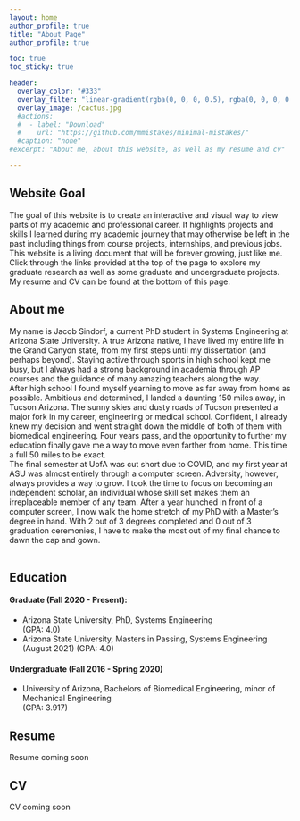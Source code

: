 ```yaml
---
layout: home
author_profile: true
title: "About Page"
author_profile: true

toc: true
toc_sticky: true

header:
  overlay_color: "#333"
  overlay_filter: "linear-gradient(rgba(0, 0, 0, 0.5), rgba(0, 0, 0, 0.5))"
  overlay_image: /cactus.jpg
  #actions:
  #  - label: "Download"
  #    url: "https://github.com/mmistakes/minimal-mistakes/"
  #caption: "none"
#excerpt: "About me, about this website, as well as my resume and cv"

---
```

## Website Goal
The goal of this website is to create an interactive and visual way to view parts of my academic and professional career. It highlights projects and skills I learned during my academic journey that may otherwise be left in the past including things from course projects, internships, and previous jobs. This website is a living document that will be forever growing, just like me. <br>
Click through the links provided at the top of the page to explore my graduate research as well as some graduate and undergraduate projects. My resume and CV can be found at the bottom of this page. 

## About me
My name is Jacob Sindorf, a current PhD student in Systems Engineering at Arizona State University. A true Arizona native, I have lived my entire life in the Grand Canyon state, from my first steps until my dissertation (and perhaps beyond). Staying active through sports in high school kept me busy, but I always had a strong background in academia through AP courses and the guidance of many amazing teachers along the way. <br>
After high school I found myself yearning to move as far away from home as possible. Ambitious and determined, I landed a daunting 150 miles away, in Tucson Arizona. The sunny skies and dusty roads of Tucson presented a major fork in my career, engineering or medical school. Confident, I already knew my decision and went straight down the middle of both of them with biomedical engineering. Four years pass, and the opportunity to further my education finally gave me a way to move even farther from home. This time a full 50 miles to be exact. <br>
The final semester at UofA was cut short due to COVID, and my first year at ASU was almost entirely through a computer screen. Adversity, however, always provides a way to grow. I took the time to focus on becoming an independent scholar, an individual whose skill set makes them an irreplaceable member of any team. After a year hunched in front of a computer screen, I now walk the home stretch of my PhD with a Master’s degree in hand. With 2 out of 3 degrees completed and 0 out of 3 graduation ceremonies, I have to make the most out of my final chance to dawn the cap and gown. <br> <br>




## Education
#### Graduate (Fall 2020 - Present): 
- Arizona State University, PhD, Systems Engineering  <br>(GPA: 4.0) <br>
- Arizona State University, Masters in Passing, Systems Engineering <br>(August 2021) (GPA: 4.0) <br>


#### Undergraduate (Fall 2016 - Spring 2020)
- University of Arizona, Bachelors of Biomedical Engineering, minor of Mechanical Engineering  <br>(GPA: 3.917)


## Resume
Resume coming soon

## CV 
CV coming soon
